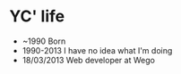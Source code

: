 YC' life
===============

- ~1990 Born
- 1990-2013 I have no idea what I'm doing
- 18/03/2013 Web developer at Wego
